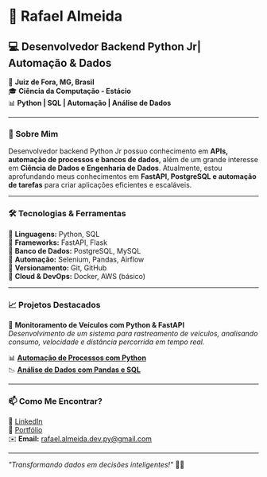 # 🚀 Rafael Almeida  

## 💻 Desenvolvedor Backend Python Jr| Automação & Dados

📍 **Juiz de Fora, MG, Brasil**  
🎓 **Ciência da Computação - Estácio**  
📊 **Python | SQL | Automação | Análise de Dados**  

---

### 🚀 Sobre Mim  

 Desenvolvedor backend Python Jr possuo conhecimento em  **APIs, automação de processos e bancos de dados**, além de um grande interesse em **Ciência de Dados e Engenharia de Dados**. Atualmente, estou aprofundando meus conhecimentos em **FastAPI, PostgreSQL e automação de tarefas** para criar aplicações eficientes e escaláveis.  

---

### 🛠️ Tecnologias & Ferramentas  

🔹 **Linguagens:** Python, SQL  
🔹 **Frameworks:** FastAPI, Flask  
🔹 **Banco de Dados:** PostgreSQL, MySQL  
🔹 **Automação:** Selenium, Pandas, Airflow  
🔹 **Versionamento:** Git, GitHub  
🔹 **Cloud & DevOps:** Docker, AWS (básico)  

---

### 📈 Projetos Destacados  

🚗 **Monitoramento de Veículos com Python & FastAPI**  
_Desenvolvimento de um sistema para rastreamento de veículos, analisando consumo, velocidade e distância percorrida em tempo real._  
  
📊 **[Automação de Processos com Python](#)**  
📉 **[Análise de Dados com Pandas e SQL](#)**  

---

### 📫 Como Me Encontrar?  

💼 [LinkedIn](https://www.linkedin.com/in/rafaelalmeeida)  
📂 [Portfólio](https://github.com/rafaelalmeidadevpy)  
✉️ **Email:** rafael.almeida.dev.py@gmail.com  

---

_"Transformando dados em decisões inteligentes!"_ 🧠💡
